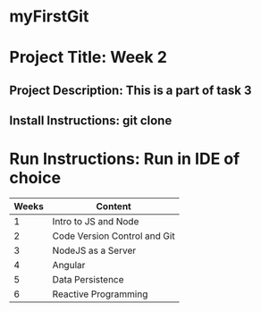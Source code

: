 # myFirstGit
# Project Title: Week 2
## Project Description: This is a part of task 3
## Install Instructions: git clone
# Run Instructions: Run in IDE of choice

Weeks  | Content
------------- | -------------
1  | Intro to JS and Node
2  | Code Version Control and Git
3  | NodeJS as a Server
4  | Angular
5  | Data Persistence 
6  | Reactive Programming
